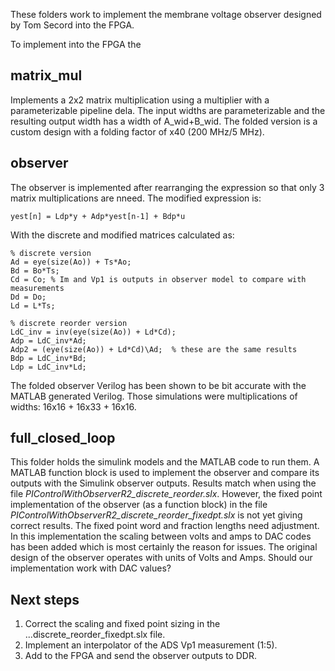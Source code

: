 These folders work to implement the membrane voltage observer designed by Tom Secord into the FPGA. 

To implement into the FPGA the 


## matrix_mul 

Implements a 2x2 matrix multiplication using a multiplier with a parameterizable pipeline dela. The input widths are parameterizable and the resulting output width has a width of A_wid+B_wid. The folded version is a custom design with a folding factor of x40 (200 MHz/5 MHz). 

## observer 

The observer is implemented after rearranging the expression so that only 3 matrix multiplications are nneed. The modified expression is:

```
yest[n] = Ldp*y + Adp*yest[n-1] + Bdp*u 
```
With the discrete and modified matrices calculated as:

```
% discrete version
Ad = eye(size(Ao)) + Ts*Ao;
Bd = Bo*Ts;
Cd = Co; % Im and Vp1 is outputs in observer model to compare with measurements
Dd = Do;
Ld = L*Ts;

% discrete reorder version
LdC_inv = inv(eye(size(Ao)) + Ld*Cd);
Adp = LdC_inv*Ad;
Adp2 = (eye(size(Ao)) + Ld*Cd)\Ad;  % these are the same results
Bdp = LdC_inv*Bd;
Ldp = LdC_inv*Ld;
```
The folded observer Verilog has been shown to be bit accurate with the MATLAB generated Verilog. Those simulations were multiplications of widths: 16x16 + 16x33 + 16x16.

## full_closed_loop 

This folder holds the simulink models and the MATLAB code to run them. A MATLAB function block is used to implement the observer and compare its outputs with the Simulink observer outputs. Results match when using the file *PIControlWithObserverR2_discrete_reorder.slx*. However, the fixed point implementation of the observer (as a function block) in the file *PIControlWithObserverR2_discrete_reorder_fixedpt.slx* is not yet giving correct results. The fixed point word and fraction lengths need adjustment. In this implementation the scaling between volts and amps to DAC codes has been added which is most certainly the reason for issues. The original design of the observer operates with units of Volts and Amps. Should our implementation work with DAC values? 

## Next steps

1. Correct the scaling and fixed point sizing in the ...discrete_reorder_fixedpt.slx file. 
2. Implement an interpolator of the ADS Vp1 measurement (1:5). 
3. Add to the FPGA and send the observer outputs to DDR.  

